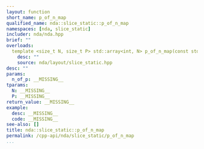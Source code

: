 ```yaml
---
layout: function
short_name: p_of_n_map
qualified_name: nda::slice_static::p_of_n_map
namespaces: [nda, slice_static]
includer: nda/nda.hpp
brief: ""
overloads:
  template <size_t N, size_t P> std::array<int, N> p_of_n_map(const std::array<int, P> & n_of_p):
    desc: ""
    source: nda/layout/slice_static.hpp
desc: ""
params:
  n_of_p: __MISSING__
tparams:
  N: __MISSING__
  P: __MISSING__
return_value: __MISSING__
example:
  desc: __MISSING__
  code: __MISSING__
see-also: []
title: nda::slice_static::p_of_n_map
permalink: /cpp-api/nda/slice_static/p_of_n_map
...
```


